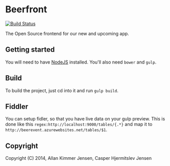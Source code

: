 Beerfront 
=========
[![Build Status](https://travis-ci.org/Saturate/Beerfront.svg)](https://travis-ci.org/Saturate/Beerfront)

The Open Source frontend for our new and upcoming app.

## Getting started
You will need to have [NodeJS](http://nodejs.org/) installed. You'll also need `bower` and `gulp`.

## Build
To build the project, just cd into it and run `gulp build`.

## Fiddler
You can setup fidler, so that you have live data on your gulp preview.
This is done like this `regex:http://localhost:9000/tables/{.*}` and map it to `http://beerevent.azurewebsites.net/tables/$1`.

## Copyright
Copyright (C) 2014, Allan Kimmer Jensen, Casper Hjermitslev Jensen
